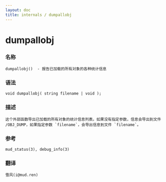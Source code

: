 ```yaml
---
layout: doc
title: internals / dumpallobj
---
```

# dumpallobj

### 名称

    dumpallobj()  - 报告已加载的所有对象的各种统计信息

### 语法

    void dumpallobj( string filename | void );

### 描述

    这个外部函数导出已加载的所有对象的统计信息列表。如果没有指定参数，信息会导出到文件 /OBJ_DUMP，如果指定参数 `filename`，会导出信息到文件 `filename`。

### 参考

    mud_status(3), debug_info(3)

### 翻译

    雪风(i@mud.ren)
